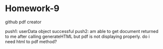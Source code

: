 # Homework-9
github pdf creator 

push1: userData object successful
push2: am able to get document returned to me after calling generateHTML but pdf is not displaying properly.
do i need html to pdf method?
